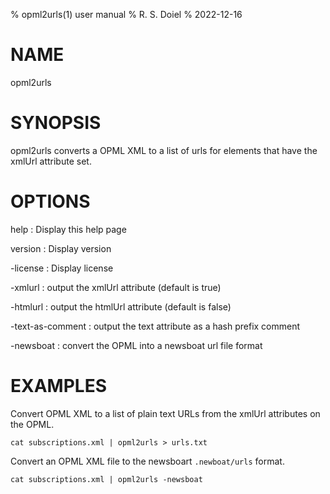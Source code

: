% opml2urls(1) user manual
% R. S. Doiel
% 2022-12-16

# NAME

opml2urls

# SYNOPSIS

opml2urls converts a OPML XML to a list of urls for elements that
have the xmlUrl attribute set.

# OPTIONS

help
: Display this help page

version
: Display version

-license
: Display license

-xmlurl
: output the xmlUrl attribute (default is true)

-htmlurl
: output the htmlUrl attribute (default is false)

-text-as-comment
: output the text attribute as a hash prefix comment

-newsboat
: convert the OPML into a newsboat url file format

# EXAMPLES

Convert OPML XML to a list of plain text URLs 
from the xmlUrl attributes on the OPML.

~~~
cat subscriptions.xml | opml2urls > urls.txt
~~~

Convert an OPML XML file to the newsboart
`.newboat/urls` format.

~~~
cat subscriptions.xml | opml2urls -newsboat
~~~


